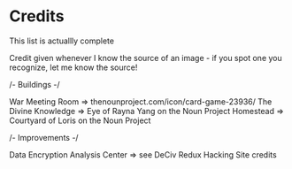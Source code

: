 # Credits

This list is actuallly complete<br>

Credit given whenever I know the source of an image - if you spot one you recognize, let me know the source!

/- Buildings -/

War Meeting Room 	=> thenounproject.com/icon/card-game-23936/
The Divine Knowledge 	=> Eye of Rayna Yang on the Noun Project
Homestead		=> Courtyard of Loris on the Noun Project

/- Improvements -/

Data Encryption Analysis Center => see DeCiv Redux Hacking Site credits

